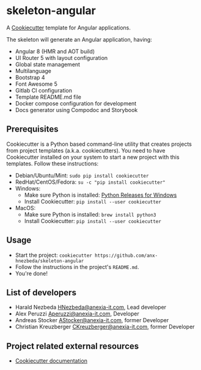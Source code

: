 # skeleton-angular

A [Cookiecutter](https://cookiecutter.readthedocs.io/en/latest/) template for Angular applications.

The skeleton will generate an Angular application, having:
* Angular 8 (HMR and AOT build)
* UI Router 5 with layout configuration
* Global state management
* Multilanguage
* Bootstrap 4
* Font Awesome 5
* Gitlab CI configuration
* Template README.md file
* Docker compose configuration for development
* Docs generator using Compodoc and Storybook

## Prerequisites

Cookiecutter is a Python based command-line utility that creates projects from project templates (a.k.a. cookiecutters).
You need to have Cookiecutter installed on your system to start a new project with this templates. Follow these
instructions:

* Debian/Ubuntu/Mint: `sudo pip install cookiecutter`
* RedHat/CentOS/Fedora: `su -c "pip install cookiecutter"`
* Windows:
  * Make sure Python is installed: [Python Releases for Windows](https://www.python.org/downloads/windows/)
  * Install Cookiecutter: `pip install --user cookiecutter`
* MacOS:
  * Make sure Python is installed: `brew install python3`
  * Install Cookiecutter: `pip install --user cookiecutter`

## Usage

* Start the project: `cookiecutter https://github.com/anx-hnezbeda/skeleton-angular`
* Follow the instructions in the project's `README.md`.
* You're done!

## List of developers

* Harald Nezbeda <HNezbeda@anexia-it.com>, Lead developer
* Alex Peruzzi <Aperuzzi@anexia-it.com>, Developer
* Andreas Stocker <AStocker@anexia-it.com>, former Developer
* Christian Kreuzberger <CKreuzberger@anexia-it.com>, former Developer

## Project related external resources

* [Cookiecutter documentation](https://cookiecutter.readthedocs.io/en/latest/)
